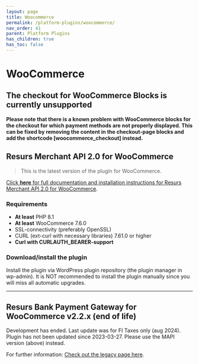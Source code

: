 ```yaml
---
layout: page
title: Woocommerce
permalink: /platform-plugins/woocommerce/
nav_order: 41
parent: Platform Plugins
has_children: true
has_toc: false
---
```


# WooCommerce 

## The checkout for WooCommerce Blocks is currently unsupported

**Please note that there is a known problem with WooCommerce blocks for the checkout for which payment methods are not properly displayed. This can be fixed by removing the content in the checkout-page blocks and add the shortcode [woocommerce_checkout] instead.**

## Resurs Merchant API 2.0 for WooCommerce

> This is the latest version of the plugin for WooCommerce.

[Click **here** for full documentation and installation instructions for Resurs Merchant API 2.0 for WooCommerce](resurs-merchant-api-for-woocommerce.md).

### Requirements
- **At least** PHP 8.1
- **At least** WooCommerce 7.6.0
- SSL-connectivity (preferably OpenSSL)
- CURL (ext-curl with necessary libraries) 7.61.0 or higher
- **Curl with CURLAUTH_BEARER-support**

### Download/install the plugin

Install the plugin via WordPress plugin repository (the plugin manager
in wp-admin). It is NOT recommended to install the plugin manually since
you will miss all automatic upgrades.


-------------------

## Resurs Bank Payment Gateway for WooCommerce v2.2.x (**end of life**)

Development has ended. Last update was for FI Taxes only (aug 2024). Plugin has not been updated since 2023-03-27. Please use the MAPI version (above) instead.

For further information: [Check out the legacy page here](version22.md).
